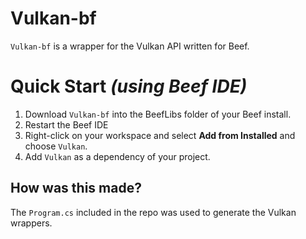 # Vulkan-bf
`Vulkan-bf` is a wrapper for the Vulkan API written for Beef.

# Quick Start *(using Beef IDE)*
1. Download `Vulkan-bf` into the BeefLibs folder of your Beef install.
2. Restart the Beef IDE
3. Right-click on your workspace and select **Add from Installed** and choose `Vulkan`.
4. Add `Vulkan` as a dependency of your project.


## How was this made?
The `Program.cs` included in the repo was used to generate the Vulkan wrappers.